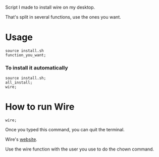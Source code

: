 Script I made to install wire on my desktop.

That's split in several functions, use the ones you want.

# Usage

```shell
source install.sh
function_you_want;
```

### To install it automatically

```shell
source install.sh;
all_install;
wire;
```

# How to run Wire
```shell
wire;
```
Once you typed this command, you can quit the terminal.

Wire's [website](http://wire.com).

Use the wire function with the user you use to do the chown command.
